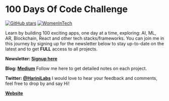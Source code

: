 # 100 Days Of Code Challenge 
[![GitHub stars](https://img.shields.io/github/stars/harinij/100DaysOfCode.svg)](https://github.com/harinij/100DaysOfCode/stargazers) [![WomenInTech](https://img.shields.io/badge/Signup-Newsletter-ff69b4.svg)](http://harinilabs.com/)

Learn by building 100 exciting apps, one day at a time, exploring: AI, ML, AR, Blockchain, React and other tech stacks/frameworks. You can join me in this journey by signing up for the newsletter below to stay up-to-date on the latest and to get <b>FULL</b> access to all projects.

<b>Newsletter: [Signup here](http://harinilabs.com)</b>

<b>Blog: [Medium](https://medium.com/@harinilabs)</b> Follow me here to get detailed notes on each project.

<b>Twitter: [@HariniLabs](https://twitter.com/HariniLabs)</b> I would love to hear your feedback and comments, feel free to drop by and say Hi!

<b>[Website](http://HariniLabs.com/)</b>
